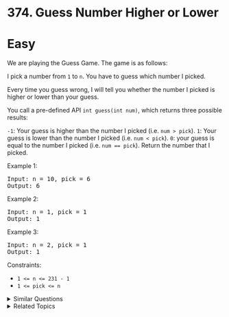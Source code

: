 # 374. Guess Number Higher or Lower

# Easy

We are playing the Guess Game. The game is as follows:

I pick a number from `1` to `n`. You have to guess which number I picked.

Every time you guess wrong, I will tell you whether the number I picked is higher or lower than your guess.

You call a pre-defined API `int guess(int num)`, which returns three possible results:

`-1`: Your guess is higher than the number I picked (i.e. `num > pick`).
`1`: Your guess is lower than the number I picked (i.e. `num < pick`).
`0`: your guess is equal to the number I picked (i.e. `num == pick`).
Return the number that I picked.

Example 1:

<pre>
Input: n = 10, pick = 6
Output: 6
</pre>

Example 2:

<pre>
Input: n = 1, pick = 1
Output: 1
</pre>

Example 3:

<pre>
Input: n = 2, pick = 1
Output: 1
</pre>

Constraints:

-   `1 <= n <= 231 - 1`
-   `1 <= pick <= n`

<details>
<summary> Similar Questions </summary>

-   `First Bad Version - Easy`
-   `Guess Number Higher or Lower II - Medium`
-   `Find K Closest Elements - Medium`

</details>

<details>
<summary> Related Topics </summary>

-   `Binary Search`
-   `Interactive`

</details>
